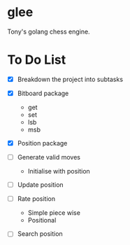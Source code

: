 # glee
Tony's golang chess engine.


# To Do List
- [x] Breakdown the project into subtasks

- [x] Bitboard package
  - get
  - set
  - lsb
  - msb

- [x] Position package

- [ ] Generate valid moves
  - Initialise with position

- [ ] Update position

- [ ] Rate position
  - Simple piece wise
  - Positional

- [ ] Search position